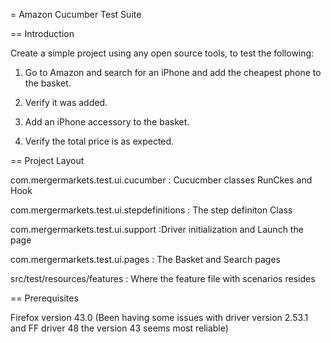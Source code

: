 = Amazon Cucumber Test Suite

== Introduction

Create a simple project using any open source tools, to test the following:

1. Go to Amazon and search for an iPhone and add the cheapest phone to the basket.

2. Verify it was added.

3. Add an iPhone accessory to the basket.

4. Verify the total price is as expected.


== Project Layout



com.mergermarkets.test.ui.cucumber : Cucucmber classes RunCkes and Hook

com.mergermarkets.test.ui.stepdefinitions : The step definiton Class

com.mergermarkets.test.ui.support :Driver initialization and Launch the page

com.mergermarkets.test.ui.pages : The Basket and Search pages

src/test/resources/features : Where the feature file with scenarios resides

== Prerequisites

Firefox version 43.0 (Been having some issues with driver version 2.53.1 and FF driver 48 the version 43 seems most reliable)

